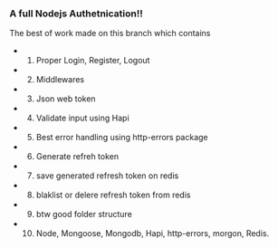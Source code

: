 ### A full Nodejs Authetnication!!

The best of work made on this branch which contains

- 1.  Proper Login, Register, Logout
- 2. Middlewares
- 3. Json web token
- 4. Validate input using Hapi
- 5. Best error handling using http-errors package
- 6. Generate refreh token
- 7. save generated refresh token on redis
- 8. blaklist or delere refresh token from redis
- 9. btw good folder structure
- 10. Node, Mongoose, Mongodb, Hapi, http-errors, morgon, Redis.
